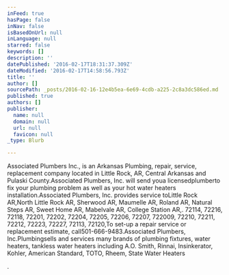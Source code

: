 ```yaml
---
inFeed: true
hasPage: false
inNav: false
isBasedOnUrl: null
inLanguage: null
starred: false
keywords: []
description: ''
datePublished: '2016-02-17T18:31:37.309Z'
dateModified: '2016-02-17T14:58:56.793Z'
title: ''
author: []
sourcePath: _posts/2016-02-16-12e4b5ea-6e69-4cdb-a225-2c8a3dc586ed.md
published: true
authors: []
publisher:
  name: null
  domain: null
  url: null
  favicon: null
_type: Blurb

---
```

Associated
Plumbers
Inc.,
is an Arkansas Plumbing, repair, service, replacement company
located in Little
Rock, AR, Central
Arkansas and Pulaski
County.Associated
Plumbers,
Inc. will send youa
licensedplumberto
fix your plumbing problem as well as your hot water heaters
installation.Associated
Plumbers,
Inc. provides service toLittle
Rock AR,North
Little Rock AR, Sherwood AR, Maumelle AR, Roland AR, Natural Steps
AR, Sweet Home AR, Mabelvale AR, College Station AR,. 72114, 72216,
72118, 72201, 72202, 72204, 72205, 72206, 72207, 722009, 72210,
72211, 72212, 72223, 72227, 72113, 72120,To
set-up a repair service or replacement estimate, call501-666-9483.Associated
Plumbers, Inc.Plumbingsells
and services many
brands of
plumbing fixtures, water heaters, tankless water heaters including A.O.
Smith, Rinnai, Insinkerator, Kohler, American Standard, TOTO, Rheem,
State Water Heaters

.